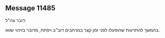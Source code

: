 ## Message 11485

דובר צה"ל:

בהמשך להתרעות שהופעלו לפני זמן קצר במרחבים דוב"ב ויפתח, מדובר בזיהוי שווא.

